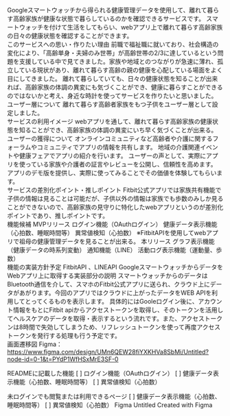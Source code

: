 Googleスマートウォッチから得られる健康管理データを使用して、離れて暮らす高齢家族が健康な状態で暮らしているのかを確認できるサービスです。
スマートウォッチを付けて生活をしてもらい、webアプリ上で離れて暮らす高齢家族の日々の健康状態を確認することができます。
<br>
このサービスへの思い・作りたい理由
前職で福祉職に就いており、社会構造の変化により、「高齢単身・夫婦のみ世帯」が高齢世帯の2/3に達しているという問題を支援している中で見てきました。家族や地域とのつながりが急速に薄れ、孤立している現状があり、離れて暮らす高齢の親の健康を心配している場面をよく目にしてきました。
離れて暮らしていても、日々の健康状態を知ることが出来れば、高齢家族の体調の異変にも気づくことができ、健康に暮らすことができるのではないかと考え、身近な時計を使ってサービスを作りたいと思いました。
<br>
ユーザー層について
離れて暮らす高齢者家族をもつ子供をユーザー層として設定しました。
<br>
サービスの利用イメージ
webアプリを通して、離れて暮らす高齢家族の健康状態を知ることができ、高齢家族の体調の異変にいち早く気づくことが出来る。
<br>
ユーザーの獲得について
オンラインコミュニティなど高齢者や介護に関するフォーラムやコミュニティでアプリの情報を共有します。
地域の介護関連イベントや健康フェアでアプリの紹介を行います。
ユーザーの声として、実際にアプリを使っている家族や介護者の証言やレビューを公開し、信頼性を高めます。
アプリのデモ版を提供し、実際に使ってみることでその価値を体験してもらいます。
<br>
サービスの差別化ポイント・推しポイント
Fitbit公式アプリでは家族共有機能で子供の情報は見ることは可能だが、子供以外の情報は家族でも歩数のみしか見ることができないので、高齢家族の見守りに特化したwebアプリというのが差別化ポイントであり、推しポイントです。
<br>
機能候補
MVPリリース
ログイン機能（OAuthログイン）
健康データ表示機能（心拍数、睡眠時間等）
異常値検知（心拍数）
※FitbitAPIを使用してwebアプリで祖母の健康管理データを見ることが出来る。
本リリース
グラフ表示機能（健康データの時系列変動）
通知機能（LINE）
活動ログ表示機能（運動量、歩数）
<br>
機能の実装方針予定
FitbitAPI 、LINEAPI
GoogleスマートウォッチからデータをWebアプリ上に取得する実装部分の説明
スマートウォッチからのデータはBluetooth通信を介して、スマホのFitbit公式アプリに送られ、クラウド上にデータがあがります。今回のアプリではクラウドに上がったデータをWEB APIを利用してとってくるものを表示します。
具体的にはGooleログイン後に、アカウント情報をもとにFitbit apiからアクセストークンを取得し、そのトークンを活用してヘルスケアのデータを取得・表示するという流れです。また、アクセストークンは8時間で失効してしまうため、リフレッシュトークンを使って再度アクセストークンを発行する処理も行う予定です。 
<br>
画面遷移図
Figma：https://www.figma.com/design/UMn6QEW28fiYXKHVa8SbMi/Untitled?node-id=0-1&t=PYdP1WfHSxMrE3SF-0

READMEに記載した機能
[ ] ログイン機能（OAuthログイン）
[ ] 健康データ表示機能（心拍数、睡眠時間等）
[ ] 異常値検知（心拍数）

未ログインでも閲覧または利用できるページ
[ ] 健康データ表示機能（心拍数、睡眠時間等）
[ ] 異常値検知（心拍数）
Figma
Untitled
Created with Figma

